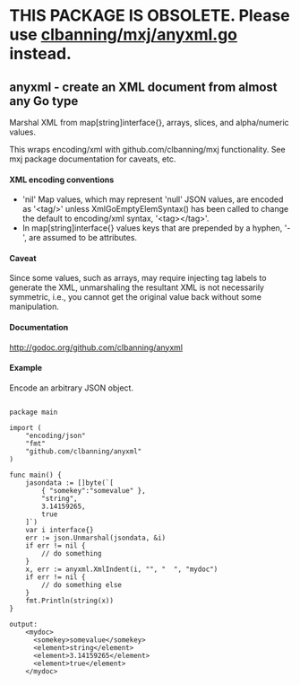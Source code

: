 <html>
<h1>THIS PACKAGE IS OBSOLETE. Please use <a href="https://github.com/clbanning/mxj/blob/master/anyxml.go">clbanning/mxj/anyxml.go</a> instead.</h1>
<h2>anyxml - create an XML document from almost any Go type</h2>
Marshal XML from map[string]interface{}, arrays, slices, and alpha/numeric values.  

This wraps encoding/xml with github.com/clbanning/mxj functionality.
See mxj package documentation for caveats, etc.

<h4>XML encoding conventions</h4>

   - 'nil' Map values, which may represent 'null' JSON values, are encoded as '\<tag/\>' unless
     XmlGoEmptyElemSyntax() has been called to change the default to encoding/xml syntax, '\<tag\>\</tag\>'.
   - In map[string]interface{} values keys that are prepended by a hyphen, '-', are assumed to be
     attributes.

<h4>Caveat</h4>

Since some values, such as arrays, may require injecting tag labels to generate the XML, unmarshaling
the resultant XML is not necessarily symmetric, i.e., you cannot get the original value back without some manipulation.

<h4>Documentation</h4>

http://godoc.org/github.com/clbanning/anyxml

<h4>Example</h4>

Encode an arbitrary JSON object.<br>
<pre><code>
package main

import (
	"encoding/json"
	"fmt"
	"github.com/clbanning/anyxml"
)

func main() {
	jasondata := []byte(`[
		{ "somekey":"somevalue" },
		"string",
		3.14159265,
		true
	]`)
	var i interface{}
	err := json.Unmarshal(jsondata, &i)
	if err != nil {
		// do something
	}
	x, err := anyxml.XmlIndent(i, "", "  ", "mydoc")
	if err != nil {
		// do something else
	}
	fmt.Println(string(x))
}

output:
	&lt;mydoc&gt;
	  &lt;somekey&gt;somevalue&lt;/somekey&gt;
	  &lt;element&gt;string&lt;/element&gt;
	  &lt;element&gt;3.14159265&lt;/element&gt;
	  &lt;element&gt;true&lt;/element&gt;
	&lt;/mydoc&gt;
</code></pre>
